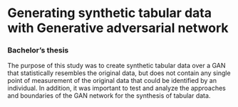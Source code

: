 # Generating synthetic tabular data with Generative adversarial network
### Bachelor’s thesis

The purpose of this study was to create synthetic tabular data over a GAN that statistically resembles the original data, but does not contain any single point of measurement of the original data that could be identified by an individual. In addition, it was important to test and analyze the approaches and boundaries of the GAN network for the synthesis of tabular data.
